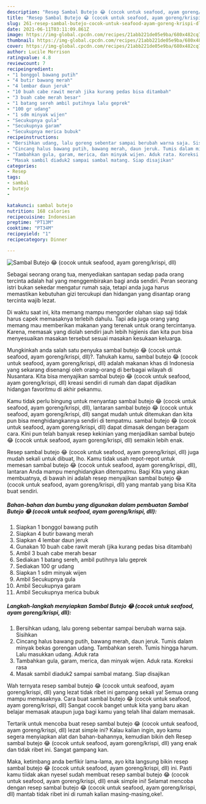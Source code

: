 ```yaml
---
description: "Resep Sambal Butejo 😂 (cocok untuk seafood, ayam goreng/krispi, dll) yang enak Untuk Jualan"
title: "Resep Sambal Butejo 😂 (cocok untuk seafood, ayam goreng/krispi, dll) yang enak Untuk Jualan"
slug: 261-resep-sambal-butejo-cocok-untuk-seafood-ayam-goreng-krispi-dll-yang-enak-untuk-jualan
date: 2021-06-11T03:11:09.861Z
image: https://img-global.cpcdn.com/recipes/21abb221de05e9ba/680x482cq70/sambal-butejo-😂-cocok-untuk-seafood-ayam-gorengkrispi-dll-foto-resep-utama.jpg
thumbnail: https://img-global.cpcdn.com/recipes/21abb221de05e9ba/680x482cq70/sambal-butejo-😂-cocok-untuk-seafood-ayam-gorengkrispi-dll-foto-resep-utama.jpg
cover: https://img-global.cpcdn.com/recipes/21abb221de05e9ba/680x482cq70/sambal-butejo-😂-cocok-untuk-seafood-ayam-gorengkrispi-dll-foto-resep-utama.jpg
author: Lucile Morrison
ratingvalue: 4.8
reviewcount: 7
recipeingredient:
- "1 bonggol bawang putih"
- "4 butir bawang merah"
- "4 lembar daun jeruk"
- "10 buah cabe rawit merah jika kurang pedas bisa ditambah"
- "3 buah cabe merah besar"
- "1 batang sereh ambil putihnya lalu geprek"
- "100 gr udang"
- "1 sdm minyak wijen"
- "Secukupnya gula"
- "Secukupnya garam"
- "Secukupnya merica bubuk"
recipeinstructions:
- "Bersihkan udang, lalu goreng sebentar sampai berubah warna saja. Sisihkan"
- "Cincang halus bawang putih, bawang merah, daun jeruk. Tumis dalam minyak bekas gorengan udang. Tambahkan sereh. Tumis hingga harum. Lalu masukkan udang. Aduk rata"
- "Tambahkan gula, garam, merica, dan minyak wijen. Aduk rata. Koreksi rasa"
- "Masak sambil diaduk2 sampai sambal matang. Siap disajikan"
categories:
- Resep
tags:
- sambal
- butejo
- 

katakunci: sambal butejo  
nutrition: 168 calories
recipecuisine: Indonesian
preptime: "PT13M"
cooktime: "PT34M"
recipeyield: "1"
recipecategory: Dinner

---
```



![Sambal Butejo 😂 (cocok untuk seafood, ayam goreng/krispi, dll)](https://img-global.cpcdn.com/recipes/21abb221de05e9ba/680x482cq70/sambal-butejo-😂-cocok-untuk-seafood-ayam-gorengkrispi-dll-foto-resep-utama.jpg)

Sebagai seorang orang tua, menyediakan santapan sedap pada orang tercinta adalah hal yang menggembirakan bagi anda sendiri. Peran seorang istri bukan sekedar mengatur rumah saja, tetapi anda juga harus memastikan kebutuhan gizi tercukupi dan hidangan yang disantap orang tercinta wajib lezat.

Di waktu  saat ini, kita memang mampu mengorder olahan siap saji tidak harus capek memasaknya terlebih dahulu. Tapi ada juga orang yang memang mau memberikan makanan yang terenak untuk orang tercintanya. Karena, memasak yang diolah sendiri jauh lebih higienis dan kita pun bisa menyesuaikan masakan tersebut sesuai masakan kesukaan keluarga. 



Mungkinkah anda salah satu penyuka sambal butejo 😂 (cocok untuk seafood, ayam goreng/krispi, dll)?. Tahukah kamu, sambal butejo 😂 (cocok untuk seafood, ayam goreng/krispi, dll) adalah makanan khas di Indonesia yang sekarang disenangi oleh orang-orang di berbagai wilayah di Nusantara. Kita bisa menyajikan sambal butejo 😂 (cocok untuk seafood, ayam goreng/krispi, dll) kreasi sendiri di rumah dan dapat dijadikan hidangan favoritmu di akhir pekanmu.

Kamu tidak perlu bingung untuk menyantap sambal butejo 😂 (cocok untuk seafood, ayam goreng/krispi, dll), lantaran sambal butejo 😂 (cocok untuk seafood, ayam goreng/krispi, dll) sangat mudah untuk ditemukan dan kita pun bisa menghidangkannya sendiri di tempatmu. sambal butejo 😂 (cocok untuk seafood, ayam goreng/krispi, dll) dapat dimasak dengan beragam cara. Kini pun telah banyak resep kekinian yang menjadikan sambal butejo 😂 (cocok untuk seafood, ayam goreng/krispi, dll) semakin lebih enak.

Resep sambal butejo 😂 (cocok untuk seafood, ayam goreng/krispi, dll) juga mudah sekali untuk dibuat, lho. Kamu tidak usah repot-repot untuk memesan sambal butejo 😂 (cocok untuk seafood, ayam goreng/krispi, dll), lantaran Anda mampu menghidangkan ditempatmu. Bagi Kita yang akan membuatnya, di bawah ini adalah resep menyajikan sambal butejo 😂 (cocok untuk seafood, ayam goreng/krispi, dll) yang mantab yang bisa Kita buat sendiri.

<!--inarticleads1-->

##### Bahan-bahan dan bumbu yang digunakan dalam pembuatan Sambal Butejo 😂 (cocok untuk seafood, ayam goreng/krispi, dll):

1. Siapkan 1 bonggol bawang putih
1. Siapkan 4 butir bawang merah
1. Siapkan 4 lembar daun jeruk
1. Gunakan 10 buah cabe rawit merah (jika kurang pedas bisa ditambah)
1. Ambil 3 buah cabe merah besar
1. Sediakan 1 batang sereh, ambil putihnya lalu geprek
1. Sediakan 100 gr udang
1. Siapkan 1 sdm minyak wijen
1. Ambil Secukupnya gula
1. Ambil Secukupnya garam
1. Ambil Secukupnya merica bubuk




<!--inarticleads2-->

##### Langkah-langkah menyiapkan Sambal Butejo 😂 (cocok untuk seafood, ayam goreng/krispi, dll):

1. Bersihkan udang, lalu goreng sebentar sampai berubah warna saja. Sisihkan
1. Cincang halus bawang putih, bawang merah, daun jeruk. Tumis dalam minyak bekas gorengan udang. Tambahkan sereh. Tumis hingga harum. Lalu masukkan udang. Aduk rata
1. Tambahkan gula, garam, merica, dan minyak wijen. Aduk rata. Koreksi rasa
1. Masak sambil diaduk2 sampai sambal matang. Siap disajikan




Wah ternyata resep sambal butejo 😂 (cocok untuk seafood, ayam goreng/krispi, dll) yang lezat tidak ribet ini gampang sekali ya! Semua orang mampu memasaknya. Cara buat sambal butejo 😂 (cocok untuk seafood, ayam goreng/krispi, dll) Sangat cocok banget untuk kita yang baru akan belajar memasak ataupun juga bagi kamu yang telah lihai dalam memasak.

Tertarik untuk mencoba buat resep sambal butejo 😂 (cocok untuk seafood, ayam goreng/krispi, dll) lezat simple ini? Kalau kalian ingin, ayo kamu segera menyiapkan alat dan bahan-bahannya, kemudian bikin deh Resep sambal butejo 😂 (cocok untuk seafood, ayam goreng/krispi, dll) yang enak dan tidak ribet ini. Sangat gampang kan. 

Maka, ketimbang anda berfikir lama-lama, ayo kita langsung bikin resep sambal butejo 😂 (cocok untuk seafood, ayam goreng/krispi, dll) ini. Pasti kamu tiidak akan nyesel sudah membuat resep sambal butejo 😂 (cocok untuk seafood, ayam goreng/krispi, dll) enak simple ini! Selamat mencoba dengan resep sambal butejo 😂 (cocok untuk seafood, ayam goreng/krispi, dll) mantab tidak ribet ini di rumah kalian masing-masing,oke!.

